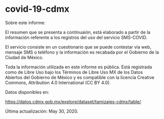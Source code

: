 # covid-19-cdmx
Sobre este informe:

El resumen que se presenta a continuaión, está elaborado a partir de la información referente a los registros del uso del servicio SMS-COVID.

El servicio consiste en un cuestionario que se puede contestar vía web, mensaje SMS o teléfono y la información es recabada por el Gobierno de la Ciudad de México.

Toda la información utilizada en este informe es pública. Está registrada como de Libre Uso bajo los Términos de Libre Uso MX de los Datos Abiertos del Gobierno de México y es compatible con la licencia Creative Commons, Attribution 4.0 International (CC BY 4.0).

Datos disponibles en:

https://datos.cdmx.gob.mx/explore/dataset/tamizajes-cdmx/table/

Última actualización: May 30, 2020.
